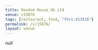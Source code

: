 ```yaml
---
title: Random House Uk Ltd
venue: v15876
tags: [restaurant, food, "fhrs:413516"]
permalink: /v/15876/
layout: venue
---
```

null